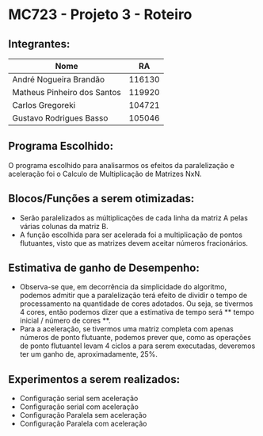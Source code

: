 # MC723 - Projeto 3 - Roteiro

## Integrantes:

| Nome|RA|
|---|---|
|André Nogueira Brandão |116130|
|Matheus Pinheiro dos Santos |119920|
|Carlos Gregoreki| 104721|
|Gustavo Rodrigues Basso| 105046|

## Programa Escolhido:
O programa escolhido para analisarmos os efeitos da paralelização e aceleração foi o Calculo de Multiplicação de Matrizes NxN.

## Blocos/Funções a serem otimizadas:
- Serão paralelizados as múltiplicações de cada linha da matriz A pelas várias colunas da matriz B.
- A função escolhida para ser acelerada foi a multiplicação de pontos flutuantes, visto que as matrizes devem aceitar números fracionários.

## Estimativa de ganho de Desempenho:
- Observa-se que, em decorrência da simplicidade do algoritmo, podemos admitir que a paralelização terá efeito de dividir o tempo de processamento na quantidade de cores adotados. Ou seja, se tivermos 4 cores, então podemos dizer que a estimativa de tempo será ** tempo inicial / número de cores **.
- Para a aceleração, se tivermos uma matriz completa com apenas números de ponto flutuante, podemos prever que, como as operações de ponto flutuantel levam 4 ciclos a para serem executadas, deveremos ter um ganho de, aproximadamente, 25%.

## Experimentos a serem realizados:
- Configuração serial sem aceleração
- Configuração serial com aceleração
- Configuração Paralela sem aceleração
- Configuração Paralela com aceleração
